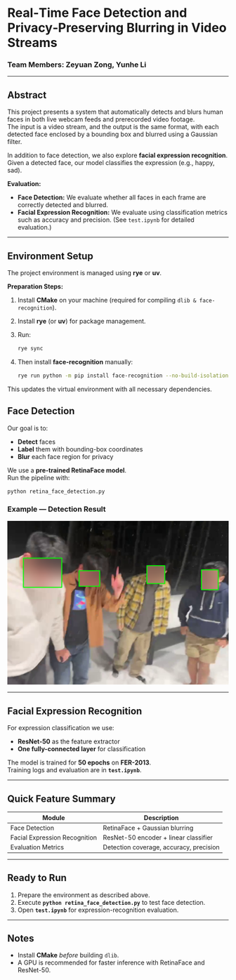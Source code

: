 # Real‑Time Face Detection and Privacy‑Preserving Blurring in Video Streams

### Team Members: Zeyuan Zong, Yunhe Li

---

## Abstract

This project presents a system that automatically detects and blurs human faces in both live webcam feeds and prerecorded video footage.  
The input is a video stream, and the output is the same format, with each detected face enclosed by a bounding box and blurred using a Gaussian filter.

In addition to face detection, we also explore **facial expression recognition**.  
Given a detected face, our model classifies the expression (e.g., happy, sad).

**Evaluation:**
- **Face Detection:** We evaluate whether all faces in each frame are correctly detected and blurred.
- **Facial Expression Recognition:** We evaluate using classification metrics such as accuracy and precision. (See `test.ipynb` for detailed evaluation.)

---

## Environment Setup

The project environment is managed using **rye** or **uv**.

**Preparation Steps:**
1. Install **CMake** on your machine (required for compiling `dlib & face-recognition`).
2. Install **rye** (or **uv**) for package management.
3. Run:

   ```bash
   rye sync
   ```
4. Then install **face-recognition** manually:

    ```bash
    rye run python -m pip install face-recognition --no-build-isolation
    ```
This updates the virtual environment with all necessary dependencies.

## Face Detection

Our goal is to:

- **Detect** faces  
- **Label** them with bounding-box coordinates  
- **Blur** each face region for privacy  

We use a **pre-trained RetinaFace model**.  
Run the pipeline with:

```bash
python retina_face_detection.py
```

### Example — Detection Result
![Face Detection Example](images/example.png)

---

## Facial Expression Recognition

For expression classification we use:

- **ResNet-50** as the feature extractor  
- **One fully-connected layer** for classification  

The model is trained for **50 epochs** on **FER-2013**.  
Training logs and evaluation are in **`test.ipynb`**.

---

## Quick Feature Summary

| Module                         | Description                               |
| ------------------------------ | ----------------------------------------- |
| Face Detection                 | RetinaFace + Gaussian blurring            |
| Facial Expression Recognition  | ResNet-50 encoder + linear classifier     |
| Evaluation Metrics             | Detection coverage, accuracy, precision   |

---

## Ready to Run

1. Prepare the environment as described above.  
2. Execute **`python retina_face_detection.py`** to test face detection.  
3. Open **`test.ipynb`** for expression-recognition evaluation.

---

## Notes

- Install **CMake** *before* building `dlib`.  
- A GPU is recommended for faster inference with RetinaFace and ResNet-50.


